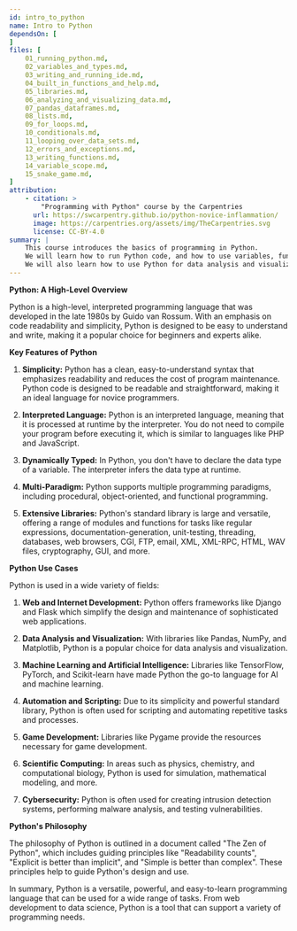 ```yaml
---
id: intro_to_python
name: Intro to Python
dependsOn: [
]
files: [
    01_running_python.md,    
    02_variables_and_types.md,
    03_writing_and_running_ide.md,
    04_built_in_functions_and_help.md,
    05_libraries.md,
    06_analyzing_and_visualizing_data.md,
    07_pandas_dataframes.md,
    08_lists.md,
    09_for_loops.md,
    10_conditionals.md,
    11_looping_over_data_sets.md,
    12_errors_and_exceptions.md,
    13_writing_functions.md,
    14_variable_scope.md,
    15_snake_game.md,
]
attribution: 
    - citation: >
        "Programming with Python" course by the Carpentries
      url: https://swcarpentry.github.io/python-novice-inflammation/
      image: https://carpentries.org/assets/img/TheCarpentries.svg
      license: CC-BY-4.0
summary: |
    This course introduces the basics of programming in Python.
    We will learn how to run Python code, and how to use variables, functions, and control flow.
    We will also learn how to use Python for data analysis and visualization.
---
```


**Python: A High-Level Overview**

Python is a high-level, interpreted programming language that was developed in the late 1980s by Guido van Rossum.
With an emphasis on code readability and simplicity, Python is designed to be easy to understand and write, making it a popular choice for beginners and experts alike.

**Key Features of Python**

1. **Simplicity:** Python has a clean, easy-to-understand syntax that emphasizes readability and reduces the cost of program maintenance. Python code is designed to be readable and straightforward, making it an ideal language for novice programmers.

2. **Interpreted Language:** Python is an interpreted language, meaning that it is processed at runtime by the interpreter. You do not need to compile your program before executing it, which is similar to languages like PHP and JavaScript.

3. **Dynamically Typed:** In Python, you don't have to declare the data type of a variable. The interpreter infers the data type at runtime.

4. **Multi-Paradigm:** Python supports multiple programming paradigms, including procedural, object-oriented, and functional programming.

5. **Extensive Libraries:** Python's standard library is large and versatile, offering a range of modules and functions for tasks like regular expressions, documentation-generation, unit-testing, threading, databases, web browsers, CGI, FTP, email, XML, XML-RPC, HTML, WAV files, cryptography, GUI, and more.

**Python Use Cases**

Python is used in a wide variety of fields:

1. **Web and Internet Development:** Python offers frameworks like Django and Flask which simplify the design and maintenance of sophisticated web applications.

2. **Data Analysis and Visualization:** With libraries like Pandas, NumPy, and Matplotlib, Python is a popular choice for data analysis and visualization.

3. **Machine Learning and Artificial Intelligence:** Libraries like TensorFlow, PyTorch, and Scikit-learn have made Python the go-to language for AI and machine learning.

4. **Automation and Scripting:** Due to its simplicity and powerful standard library, Python is often used for scripting and automating repetitive tasks and processes.

5. **Game Development:** Libraries like Pygame provide the resources necessary for game development.

6. **Scientific Computing:** In areas such as physics, chemistry, and computational biology, Python is used for simulation, mathematical modeling, and more.

7. **Cybersecurity:** Python is often used for creating intrusion detection systems, performing malware analysis, and testing vulnerabilities.

**Python's Philosophy**

The philosophy of Python is outlined in a document called "The Zen of Python", which includes guiding principles like "Readability counts", "Explicit is better than implicit", and "Simple is better than complex". These principles help to guide Python's design and use.

In summary, Python is a versatile, powerful, and easy-to-learn programming language that can be used for a wide range of tasks. From web development to data science, Python is a tool that can support a variety of programming needs.
